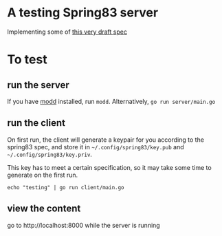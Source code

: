# A testing Spring83 server

Implementing some of [this very draft spec](https://github.com/robinsloan/spring-83-spec/blob/main/draft-20220609.md)

# To test

## run the server

If you have [modd](https://github.com/cortesi/modd) installed, run `modd`. Alternatively, `go run server/main.go`

## run the client

On first run, the client will generate a keypair for you according to the spring83 spec, and store it in `~/.config/spring83/key.pub` and `~/.config/spring83/key.priv`.

This key has to meet a certain specification, so it may take some time to generate on the first run.

`echo "testing" | go run client/main.go`

## view the content

go to http://localhost:8000 while the server is running
